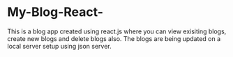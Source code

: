 # My-Blog-React-
This is a blog app created using react.js where you can view exisiting blogs, create new blogs and delete blogs also.
The blogs are being updated on a local server setup using json server.
